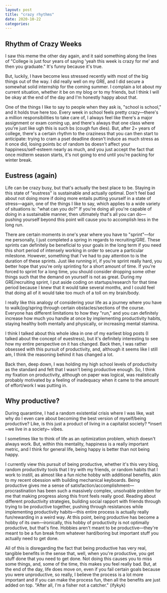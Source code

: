 ```yaml
---
layout: post
title: "crazy rhythms"
date: 2020-10-22
categories:
---
```

## Rhythm of Crazy Weeks
I saw this meme the other day again, and it said something along the lines of "College is just four years of saying 'yeah this week is crazy for me' and then you graduate." It's funny because it's true.

But, luckily, I have become less stressed recently with most of the big things out of the way. I did really well on my GRE, and I did secure a somewhat solid internship for the coming summer. I complain a lot about my current situation, whether it be on my blog or to my friends, but I think I will be okay at the end of the day and I'm honestly happy about that.

One of the things I like to say to people when they ask is, "school is school," and it holds true here too. Every week in school feels pretty crazy––there's a million responsibilities to take care of, I always feel like there's a major assignment or exam coming up, and there's always that one class where you're just like ugh this is such bs (cough fun dies). But, after 2+ years of college, there's a certain rhythm to the craziness that you can then start to anticipate: trying to cram a pset deadline doesn't induce as much stress as it once did, losing points bc of random bs doesn't affect your happiness/self-esteem nearly as much, and you just accept the fact that once midterm season starts, it's not going to end until you're packing for winter break. 

## Eustress (again)
Life can be crazy busy, but that's actually the best place to be. Staying in this state of "eustress" is sustainable and actually optimal. Don't feel bad about not doing more if doing more entails putting yourself in a state of stress––again, one of the things I like to say, which applies to a wide variety of situations is: "what can you do?" If you're doing all you're capable of doing in a sustainable manner, then ultimately that's all you can do––pushing yourself beyond this point will cause you to accomplish less in the long run. 

There are certain moments in one's year where you have to "sprint"––for me personally, I just completed a spring in regards to recruiting/GRE. These sprints can definitely be beneficial to your goals in the long term if you need this short period of intensely working in order to secure a particular milestone. However, something that I've had to pay attention to is the duration of these sprints. Just like running irl, if you're sprint really hard, you better hope that you're only sprinting for a short amount of time. If you're forced to sprint for a long time, you should consider dropping some other things such that the demand on yourself is not as great. During my GRE/recruiting sprint, I put aside coding on startups/research for that time period because I knew that it would take several months, and I could feel that doing all of it would take too much of a toll on my brain/body.

I really like this analogy of considering your life as a journey where you have to walk/jog/spring through certain obstacles/sections of the course. Everyone has different limitations to how they "run," and you can definitely increase how much you handle at once by implementing productivity habits, staying healthy both mentally and physically, or increasing mental stamina. 

I think I talked about this whole idea in one of my earliest blog posts (I talked about the concept of euestress), but it's definitely interesting to see how my entire perspective on it has changed. Back then, I was rather obsessed with this pursuit of productivity, and, although it seems like I still am, I think the reasoning behind it has changed a lot.

Back then, deep down, I was holding my high school levels of productivity as the standard and felt that I wasn't being productive enough. So, I think my fixation on productivity, although on paper was logical, was realistically probably motivated by a feeling of inadequacy when it came to the amount of effort/work I was putting in.

## Why productive?
During quarantine, I had a random existential crisis where I was like, wait why do I even care about becoming the best version of myself/being productive? Like, is this just a product of living in a capitalist society? *insert ~we live in a society~ vibes.

I sometimes like to think of life as an optimization problem, which doesn't always work. But, within this mentality, happiness is a really important metric, and I think for general life, being happy is better than not being happy.

I currently view this pursuit of being productive, whether it's this very blog, random productivity tools that I try with my friends, or random habits that I work to instill, as almost like a fun niche hobby with additional benefits, akin to my recent obession with building mechanical keyboards. Being productive gives me a sense of satisfaction/accomplishment––procrastination has been such a massively complex, unsolvable problem for me that making progress along this front feels really good. Reading about different productivity strategies, building social rapport with friends through trying to be productive together, pushing through resistances while implementing productivity habits––this entire process is actually really fun/rewarding in a weird way. At this point, being productive has become a hobby of its own––ironically, this hobby of productivity is not optimally productive, but that's fine. Hobbies aren't meant to be productive––they're meant to be a fun break from whatever hard/boring but important stuff you actually need to get done.

All of this is disregarding the fact that being productive has very real, tangible benefits in the sense that, well, when you're productive, you get stuff done that you need to get done. Not doing this causes you to miss some things, and, some of the time, this makes you feel really bad. But, at the end of the day, life does move on, even if you fail certain goals because you were unproductive, so really, I believe the process is a lot more important and if you can make the process fun, then all the benefits are just added on top. "After all, I'm a fisher not a catcher." (ifykyk)